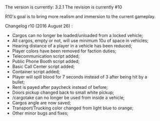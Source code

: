 The version is currently: 3.2.1
The revision is currently #10

R10's goal is to bring more realism and immersion to the current gameplay.

Changelog r10 (2016 August 26) :
  - Cargos can no longer be loaded/unloaded from a locked vehicle;
  - All cargos, empty or not, will use minimum 10u of space in vehicles;
  - Hearing distance of a player in a vehicle has been reduced;
  - Player colors have been removed for faction duties;
  - Telecommunication script added;
  - Public Phone Booth script added;
  - Basic Call Center script added;
  - Container script added;
  - Player will spill blood for 7 seconds instead of 3 after being hit by a bullet;
  - Rent is payed after paycheck instead of before;
  - Doors pickup changed back to small white pickup;
  - /cargotake can no longer be used from inside a vehicle;
  - Cargos angle are now saved;
  - Transport/Trucking color changed from light blue to orange;
  - Other minor bugs and fixes;
